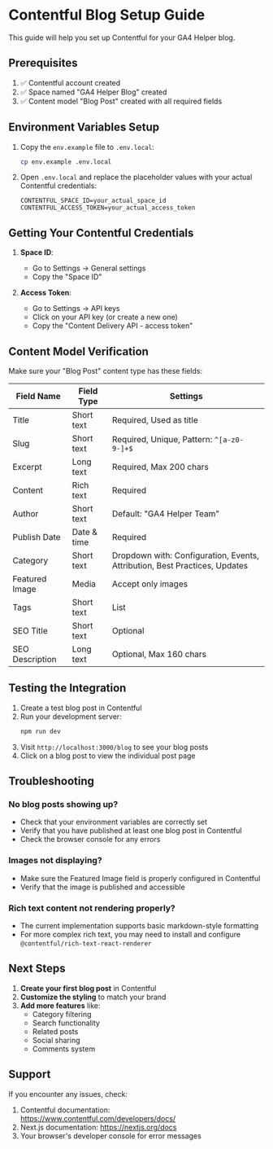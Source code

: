 # Contentful Blog Setup Guide

This guide will help you set up Contentful for your GA4 Helper blog.

## Prerequisites

1. ✅ Contentful account created
2. ✅ Space named "GA4 Helper Blog" created
3. ✅ Content model "Blog Post" created with all required fields

## Environment Variables Setup

1. Copy the `env.example` file to `.env.local`:
   ```bash
   cp env.example .env.local
   ```

2. Open `.env.local` and replace the placeholder values with your actual Contentful credentials:
   ```
   CONTENTFUL_SPACE_ID=your_actual_space_id
   CONTENTFUL_ACCESS_TOKEN=your_actual_access_token
   ```

## Getting Your Contentful Credentials

1. **Space ID**: 
   - Go to Settings → General settings
   - Copy the "Space ID"

2. **Access Token**:
   - Go to Settings → API keys
   - Click on your API key (or create a new one)
   - Copy the "Content Delivery API - access token"

## Content Model Verification

Make sure your "Blog Post" content type has these fields:

| Field Name | Field Type | Settings |
|------------|------------|----------|
| Title | Short text | Required, Used as title |
| Slug | Short text | Required, Unique, Pattern: `^[a-z0-9-]+$` |
| Excerpt | Long text | Required, Max 200 chars |
| Content | Rich text | Required |
| Author | Short text | Default: "GA4 Helper Team" |
| Publish Date | Date & time | Required |
| Category | Short text | Dropdown with: Configuration, Events, Attribution, Best Practices, Updates |
| Featured Image | Media | Accept only images |
| Tags | Short text | List |
| SEO Title | Short text | Optional |
| SEO Description | Long text | Optional, Max 160 chars |

## Testing the Integration

1. Create a test blog post in Contentful
2. Run your development server:
   ```bash
   npm run dev
   ```
3. Visit `http://localhost:3000/blog` to see your blog posts
4. Click on a blog post to view the individual post page

## Troubleshooting

### No blog posts showing up?
- Check that your environment variables are correctly set
- Verify that you have published at least one blog post in Contentful
- Check the browser console for any errors

### Images not displaying?
- Make sure the Featured Image field is properly configured in Contentful
- Verify that the image is published and accessible

### Rich text content not rendering properly?
- The current implementation supports basic markdown-style formatting
- For more complex rich text, you may need to install and configure `@contentful/rich-text-react-renderer`

## Next Steps

1. **Create your first blog post** in Contentful
2. **Customize the styling** to match your brand
3. **Add more features** like:
   - Category filtering
   - Search functionality
   - Related posts
   - Social sharing
   - Comments system

## Support

If you encounter any issues, check:
1. Contentful documentation: https://www.contentful.com/developers/docs/
2. Next.js documentation: https://nextjs.org/docs
3. Your browser's developer console for error messages
